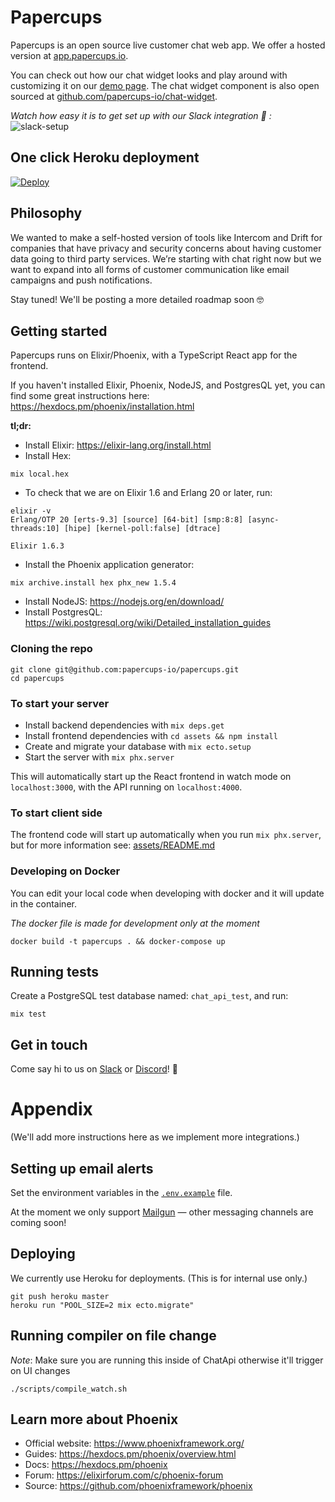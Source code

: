 # Papercups

Papercups is an open source live customer chat web app. We offer a hosted version at [app.papercups.io](https://app.papercups.io/).

You can check out how our chat widget looks and play around with customizing it on our [demo page](https://app.papercups.io/demo/). The chat widget component is also open sourced at [github.com/papercups-io/chat-widget](https://github.com/papercups-io/chat-widget).

_Watch how easy it is to get set up with our Slack integration 🚀 :_
![slack-setup](https://user-images.githubusercontent.com/4218509/88716918-a0583180-d0d4-11ea-93b3-12437ac51138.gif)

## One click Heroku deployment

[![Deploy](https://www.herokucdn.com/deploy/button.svg)](https://heroku.com/deploy?template=https://github.com/papercups-io/papercups)

## Philosophy

We wanted to make a self-hosted version of tools like Intercom and Drift for companies that have privacy and security concerns about having customer data going to third party services. We’re starting with chat right now but we want to expand into all forms of customer communication like email campaigns and push notifications.

Stay tuned! We'll be posting a more detailed roadmap soon 🤓

## Getting started

Papercups runs on Elixir/Phoenix, with a TypeScript React app for the frontend.

If you haven't installed Elixir, Phoenix, NodeJS, and PostgresQL yet, you can find some great instructions here: https://hexdocs.pm/phoenix/installation.html

**tl;dr:**

- Install Elixir: https://elixir-lang.org/install.html
- Install Hex:

```
mix local.hex
```

- To check that we are on Elixir 1.6 and Erlang 20 or later, run:

```
elixir -v
Erlang/OTP 20 [erts-9.3] [source] [64-bit] [smp:8:8] [async-threads:10] [hipe] [kernel-poll:false] [dtrace]

Elixir 1.6.3
```

- Install the Phoenix application generator:

```
mix archive.install hex phx_new 1.5.4
```

- Install NodeJS: https://nodejs.org/en/download/
- Install PostgresQL: https://wiki.postgresql.org/wiki/Detailed_installation_guides

### Cloning the repo

```
git clone git@github.com:papercups-io/papercups.git
cd papercups
```

### To start your server

- Install backend dependencies with `mix deps.get`
- Install frontend dependencies with `cd assets && npm install`
- Create and migrate your database with `mix ecto.setup`
- Start the server with `mix phx.server`

This will automatically start up the React frontend in watch mode on `localhost:3000`, with the API running on `localhost:4000`.

### To start client side

The frontend code will start up automatically when you run `mix phx.server`, but for more information see: [assets/README.md](assets/README.md)

### Developing on Docker

You can edit your local code when developing with docker and it will update in the container.

_The docker file is made for development only at the moment_

```
docker build -t papercups . && docker-compose up
```

## Running tests

Create a PostgreSQL test database named: `chat_api_test`, and run:

```
mix test
```

## Get in touch

Come say hi to us on [Slack](https://join.slack.com/t/papercups-io/shared_invite/zt-gfs0d269-dEHm3SYs_5KmFKQ9YhBzDw) or [Discord](https://discord.gg/Dq2A3eh)! :wave:

# Appendix

(We'll add more instructions here as we implement more integrations.)

## Setting up email alerts

Set the environment variables in the [`.env.example`](https://github.com/papercups-io/papercups/blob/master/.env.example) file.

At the moment we only support [Mailgun](https://www.mailgun.com/) — other messaging channels are coming soon!

## Deploying

We currently use Heroku for deployments. (This is for internal use only.)

```
git push heroku master
heroku run "POOL_SIZE=2 mix ecto.migrate"
```

## Running compiler on file change

_Note_: Make sure you are running this inside of ChatApi otherwise it'll trigger on UI changes

```
./scripts/compile_watch.sh
```

## Learn more about Phoenix

- Official website: https://www.phoenixframework.org/
- Guides: https://hexdocs.pm/phoenix/overview.html
- Docs: https://hexdocs.pm/phoenix
- Forum: https://elixirforum.com/c/phoenix-forum
- Source: https://github.com/phoenixframework/phoenix
